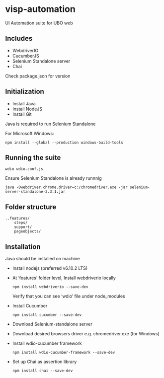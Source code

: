 # visp-automation
UI Automation suite for UBO web

## Includes

* WebdriverIO
* CucumberJS
* Selenium Standalone server
* Chai


Check package.json for version

## Initialization

* Install Java 
* Install NodeJS
* Install Git

Java is required to run Selenium Standalone

For Microsoft Windows:

```npm install --global --production windows-build-tools```

## Running the suite

``` wdio wdio.conf.js ```

Ensure Selenium Standalone is already runnnig

``` java -Dwebdriver.chrome.driver=c:/chromedriver.exe -jar selenium-server-standalone-3.3.1.jar ```

## Folder structure

```
..features/
	steps/
	support/
	pageobjects/

```


## Installation

Java should be installed on machine

* Install nodejs  (preferred v6.10.2 LTS)

* At ‘features’ folder level, Install webdriverio locally 

	```npm install webdriverio --save-dev```
	
	Verify that you can see ‘wdio’ file under node_modules
	
* Install Cucumber 

	```npm install cucumber --save-dev ```
	
* Download Selenium-standalone server 

* Download desired browsers driver e.g. chromedriver.exe (for Windows)

* Install wdio-cucumber framework

	```npm install wdio-cucumber-framework --save-dev```
	
* Set up Chai as assertion library 

	```npm install chai --save-dev```





